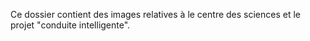 Ce dossier contient des images relatives à le centre des sciences et le projet "conduite intelligente".
